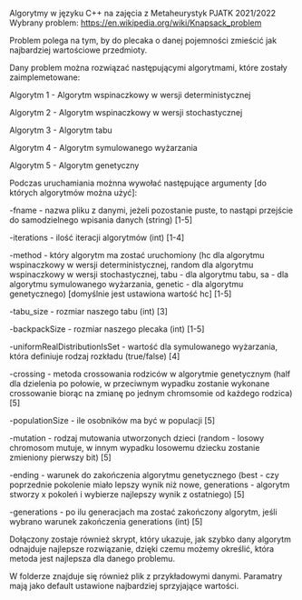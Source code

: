 Algorytmy w języku C++ na zajęcia z Metaheurystyk PJATK 2021/2022
Wybrany problem: https://en.wikipedia.org/wiki/Knapsack_problem

Problem polega na tym, by do plecaka o danej pojemności zmieścić jak najbardziej wartościowe przedmioty.

Dany problem można rozwiązać następującymi algorytmami, które zostały zaimplemetowane:

Algorytm 1 - Algorytm wspinaczkowy w wersji deterministycznej

Algorytm 2 - Algorytm wspinaczkowy w wersji stochastycznej

Algorytm 3 - Algorytm tabu

Algorytm 4 - Algorytm symulowanego wyżarzania

Algorytm 5 - Algorytm genetyczny


Podczas uruchamiania możnna wywołać następujące argumenty [do których algorytmów można użyć]:

-fname - nazwa pliku z danymi, jeżeli pozostanie puste, to nastąpi przejście do samodzielnego wpisania danych (string) [1-5]

-iterations - ilość iteracji algorytmów (int) [1-4]

-method - który algorytm ma zostać uruchomiony (hc dla algorytmu wspinaczkowy w wersji deterministycznej, random dla algorytmu wspinaczkowy w wersji stochastycznej, tabu - dla algorytmu tabu, sa - dla algorytmu symulowanego wyżarzania, genetic - dla algorytmu genetycznego) [domyślnie jest ustawiona wartość hc] [1-5]

-tabu_size - rozmiar naszego tabu (int) [3]

-backpackSize - rozmiar naszego plecaka (int) [1-5]

-uniformRealDistributionIsSet - wartość dla symulowanego wyżarzania, która definiuje rodzaj rozkładu (true/false) [4]

-crossing - metoda crossowania rodziców w algorytmie genetycznym (half dla dzielenia po połowie, w przeciwnym wypadku zostanie wykonane crossowanie biorąc na zmianę po jednym chromsomie od każdego rodzica) [5]

-populationSize - ile osobników ma być w populacji [5]

-mutation - rodzaj mutowania utworzonych dzieci (random - losowy chromosom mutuje, w innym wypadku losowemu dziecku zostanie zmieniony pierwszy bit) [5]

-ending - warunek do zakończenia algorytmu genetycznego (best - czy poprzednie pokolenie miało lepszy wynik niż nowe, generations - algorytm stworzy x pokoleń i wybierze najlepszy wynik z ostatniego) [5]

-generations - po ilu generacjach ma zostać zakończony algorytm, jeśli wybrano warunek zakończenia generations (int) [5]

Dołączony zostaje również skrypt, który ukazuje, jak szybko dany algorytm odnajduje najlepsze rozwiązanie, dzięki czemu możemy określić, która metoda jest najlepsza dla danego problemu.

W folderze znajduje się również plik z przykładowymi danymi. Paramatry mają jako default ustawione najbardziej sprzyjające wartości.
